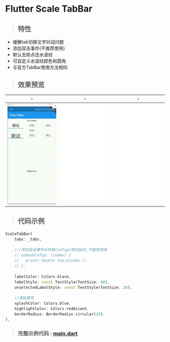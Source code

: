 # Flutter Scale TabBar

> ## 特性

* 缓解tab切换文字抖动问题
* 添加双击事件(不推荐使用)
* 默认去除点击水波纹
* 可自定义水波纹颜色和圆角
* 与官方TabBar使用方法相同

> ## 效果预览

-|-|-
-|-|-
![s1](preview/preview.gif)|![s1](preview/preview.png)|![s1](preview/preview.png)

> ## 代码示例

```dart
ScaleTabBar(
    tabs: _tabs,

    ///添加双击事件会导致[onTap]响应延时,不推荐使用
    // onDoubleTap: (index) {
    //   print('double tap:$index');
    // },

    labelColor: Colors.black,
    labelStyle: const TextStyle(fontSize: 40),
    unselectedLabelStyle: const TextStyle(fontSize: 20),

    //波纹属性
    splashColor: Colors.blue,
    highlightColor: Colors.redAccent,
    borderRadius: BorderRadius.circular(10),
),
```

> ### 完整示例代码 : [main.dart](/lib/main.dart)
